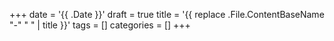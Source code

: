 +++
date = '{{ .Date }}'
draft = true
title = '{{ replace .File.ContentBaseName "-" " " | title }}'
tags = []
categories = []
+++
